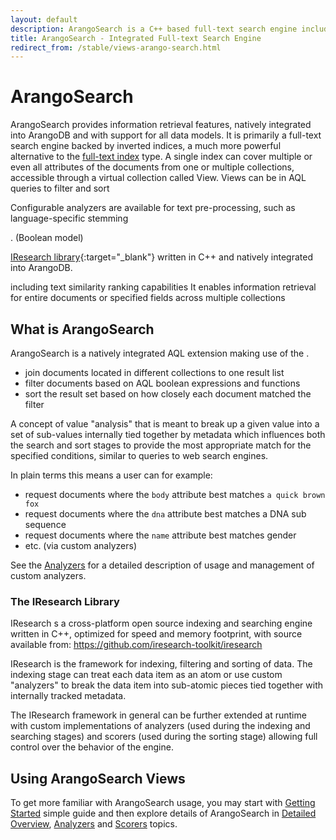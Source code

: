 ```yaml
---
layout: default
description: ArangoSearch is a C++ based full-text search engine including similarity ranking capabilities natively integrated into ArangoDB.
title: ArangoSearch - Integrated Full-text Search Engine
redirect_from: /stable/views-arango-search.html
---
```

# ArangoSearch

ArangoSearch provides information retrieval features, natively integrated into
ArangoDB and with support for all data models. It is primarily a full-text
search engine backed by inverted indices, a much more powerful alternative to
the [full-text index](indexing-fulltext.html) type. A single index can cover
multiple or even all attributes of the documents from one or multiple
collections, accessible through a virtual collection called View.
Views can be in AQL queries to filter and sort


Configurable analyzers are
available for text pre-processing, such as language-specific stemming


. (Boolean model)

[IResearch library](https://github.com/iresearch-toolkit/iresearch){:target="_blank"}
written in C++ and natively integrated into ArangoDB.

including text
similarity ranking capabilities
It enables information retrieval for entire documents or specified fields
across multiple collections


## What is ArangoSearch

ArangoSearch is a natively integrated AQL extension making use of the
.

- join documents located in different collections to one result list
- filter documents based on AQL boolean expressions and functions
- sort the result set based on how closely each document matched the filter

A concept of value "analysis" that is meant to break up a given value into
a set of sub-values internally tied together by metadata which influences both
the search and sort stages to provide the most appropriate match for the
specified conditions, similar to queries to web search engines.

In plain terms this means a user can for example:

- request documents where the `body` attribute best matches `a quick brown fox`
- request documents where the `dna` attribute best matches a DNA sub sequence
- request documents where the `name` attribute best matches gender
- etc. (via custom analyzers)

See the [Analyzers](analyzers.html) for a detailed description of
usage and management of custom analyzers.

### The IResearch Library

IResearch s a cross-platform open source indexing and searching engine written in C++,
optimized for speed and memory footprint, with source available from:
https://github.com/iresearch-toolkit/iresearch

IResearch is the framework for indexing, filtering and sorting of data.
The indexing stage can treat each data item as an atom or use custom "analyzers"
to break the data item into sub-atomic pieces tied together with internally
tracked metadata.

The IResearch framework in general can be further extended at runtime with
custom implementations of analyzers (used during the indexing and searching
stages) and scorers (used during the sorting stage) allowing full control over
the behavior of the engine.

## Using ArangoSearch Views

To get more familiar with ArangoSearch usage, you may start with
[Getting Started](views-arango-search-getting-started.html) simple guide and then explore details of
ArangoSearch in [Detailed Overview](views-arango-search-detailed-overview.html),
[Analyzers](views-arango-search-analyzers.html) and
[Scorers](views-arango-search-scorers.html) topics.
